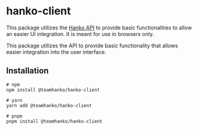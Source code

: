 # hanko-client

This package utilizes the [Hanko API](https://github.com/teamhanko/hanko/blob/main/backend/README.md)
to provide basic functionalities to allow an easier UI integration. It is meant for use in browsers only.

This package utilizes the API to provide basic functionality that allows easier integration into the user interface.

## Installation

```shell
# npm
npm install @teamhanko/hanko-client

# yarn
yarn add @teamhanko/hanko-client

# pnpm
pnpm install @teamhanko/hanko-client
```
